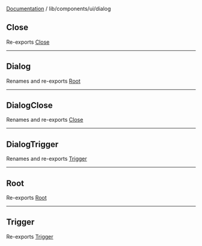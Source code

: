 [Documentation](../../../modules.md) / lib/components/ui/dialog

## Close

Re-exports [Close](dialog.md#close)

***

## Dialog

Renames and re-exports [Root](dialog.md#root)

***

## DialogClose

Renames and re-exports [Close](dialog.md#close)

***

## DialogTrigger

Renames and re-exports [Trigger](dialog.md#trigger)

***

## Root

Re-exports [Root](dialog.md#root)

***

## Trigger

Re-exports [Trigger](dialog.md#trigger)
